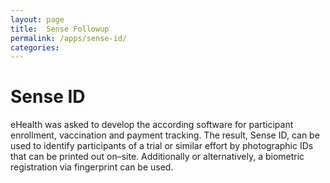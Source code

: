 ```yaml
---
layout: page
title:  Sense Followup
permalink: /apps/sense-id/
categories: 
---
```


# Sense ID

eHealth was asked to develop the according software for participant enrollment, vaccination and payment tracking. The result, Sense ID, can be used to identify participants of a trial or similar effort by photographic IDs that can be printed out on–site. Additionally or alternatively, a biometric registration via fingerprint can be used.